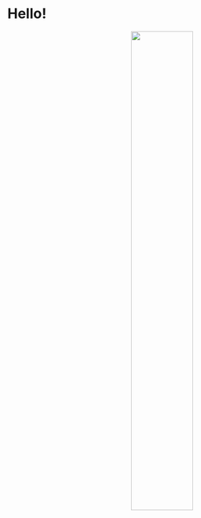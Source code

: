 <h1>Hello!</h1>
<img  src="https://media.giphy.com/media/4F8qgKk4hFgg45s221/giphy.gif" width="50%" height="auto" style="margin-left:50%; margin-right:50%"/>
<!--
**ViktorVendolsky/ViktorVendolsky** is a ✨ _special_ ✨ repository because its `README.md` (this file) appears on your GitHub profile.

Here are some ideas to get you started:

- 🔭 I’m currently working on ...
- 🌱 I’m currently learning ...
- 👯 I’m looking to collaborate on ...
- 🤔 I’m looking for help with ...
- 💬 Ask me about ...
- 📫 How to reach me: ...
- 😄 Pronouns: ...
- ⚡ Fun fact: ...
-->
